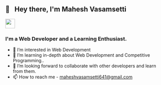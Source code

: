 ## 👋  &nbsp; Hey there, I'm Mahesh Vasamsetti
[<img height="30" src="https://img.shields.io/badge/linkedin-blue.svg?&style=for-the-badge&logo=linkedin&logoColor=white" />][LinkedIn]
### I'm a Web Developer and a Learning Enthusiast.


- 👀 I’m interested in Web Development
- 🌱 I’m learning in-depth about Web Development and Competitive Programming..
- 💞️ I’m looking forward to collaborate with other developers and learn from them.
- 📫 How to reach me -  maheshvasamsetti641@gmail.com

<!---
mahesh006/mahesh006 is a ✨ special ✨ repository because its `README.md` (this file) appears on your GitHub profile.
You can click the Preview link to take a look at your changes.
--->

[linkedin]: https://www.linkedin.com/in/mahesh-vasamsetti-3623431ab
